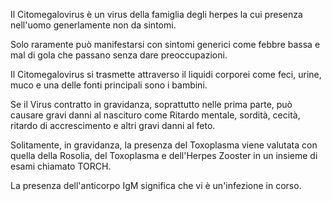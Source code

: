 Il Citomegalovirus è un virus della famiglia degli herpes la cui presenza nell'uomo generlamente non da sintomi.

Solo raramente può manifestarsi con sintomi generici come febbre bassa e mal di gola che passano senza dare preoccupazioni.

Il Citomegalovirus si trasmette attraverso il liquidi corporei come feci, urine, muco e una delle fonti principali sono i bambini. 

Se il Virus contratto in gravidanza, soprattutto nelle prima parte, può causare gravi danni al nascituro come Ritardo mentale, sordità, cecità, ritardo di accrescimento e altri gravi danni al feto. 

Solitamente, in gravidanza, la presenza del Toxoplasma viene valutata con quella della Rosolia, del Toxoplasma e dell'Herpes Zooster in un insieme di esami chiamato TORCH.

La presenza dell'anticorpo IgM significa che vi è un'infezione in corso.